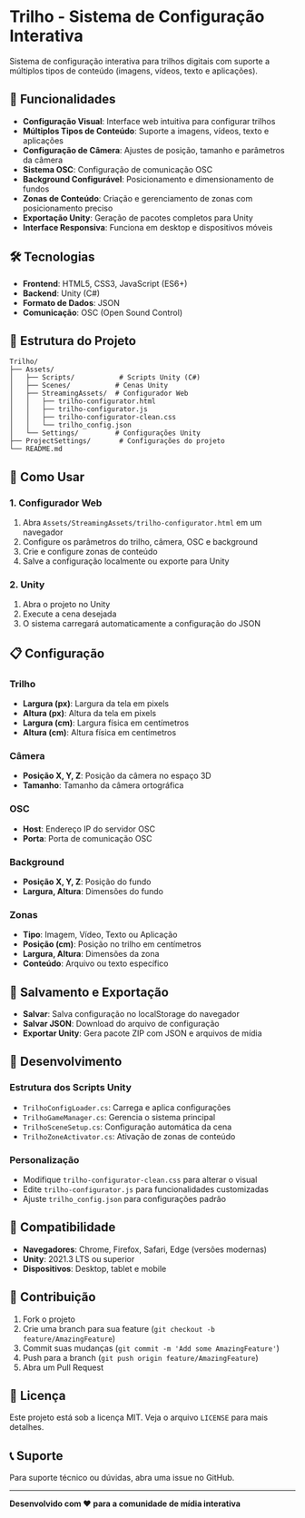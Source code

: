 # Trilho - Sistema de Configuração Interativa

Sistema de configuração interativa para trilhos digitais com suporte a múltiplos tipos de conteúdo (imagens, vídeos, texto e aplicações).

## 🚀 Funcionalidades

- **Configuração Visual**: Interface web intuitiva para configurar trilhos
- **Múltiplos Tipos de Conteúdo**: Suporte a imagens, vídeos, texto e aplicações
- **Configuração de Câmera**: Ajustes de posição, tamanho e parâmetros da câmera
- **Sistema OSC**: Configuração de comunicação OSC
- **Background Configurável**: Posicionamento e dimensionamento de fundos
- **Zonas de Conteúdo**: Criação e gerenciamento de zonas com posicionamento preciso
- **Exportação Unity**: Geração de pacotes completos para Unity
- **Interface Responsiva**: Funciona em desktop e dispositivos móveis

## 🛠️ Tecnologias

- **Frontend**: HTML5, CSS3, JavaScript (ES6+)
- **Backend**: Unity (C#)
- **Formato de Dados**: JSON
- **Comunicação**: OSC (Open Sound Control)

## 📁 Estrutura do Projeto

```
Trilho/
├── Assets/
│   ├── Scripts/           # Scripts Unity (C#)
│   ├── Scenes/           # Cenas Unity
│   ├── StreamingAssets/  # Configurador Web
│   │   ├── trilho-configurator.html
│   │   ├── trilho-configurator.js
│   │   ├── trilho-configurator-clean.css
│   │   └── trilho_config.json
│   └── Settings/         # Configurações Unity
├── ProjectSettings/       # Configurações do projeto
└── README.md
```

## 🚀 Como Usar

### 1. Configurador Web
1. Abra `Assets/StreamingAssets/trilho-configurator.html` em um navegador
2. Configure os parâmetros do trilho, câmera, OSC e background
3. Crie e configure zonas de conteúdo
4. Salve a configuração localmente ou exporte para Unity

### 2. Unity
1. Abra o projeto no Unity
2. Execute a cena desejada
3. O sistema carregará automaticamente a configuração do JSON

## 📋 Configuração

### Trilho
- **Largura (px)**: Largura da tela em pixels
- **Altura (px)**: Altura da tela em pixels
- **Largura (cm)**: Largura física em centímetros
- **Altura (cm)**: Altura física em centímetros

### Câmera
- **Posição X, Y, Z**: Posição da câmera no espaço 3D
- **Tamanho**: Tamanho da câmera ortográfica

### OSC
- **Host**: Endereço IP do servidor OSC
- **Porta**: Porta de comunicação OSC

### Background
- **Posição X, Y, Z**: Posição do fundo
- **Largura, Altura**: Dimensões do fundo

### Zonas
- **Tipo**: Imagem, Vídeo, Texto ou Aplicação
- **Posição (cm)**: Posição no trilho em centímetros
- **Largura, Altura**: Dimensões da zona
- **Conteúdo**: Arquivo ou texto específico

## 💾 Salvamento e Exportação

- **Salvar**: Salva configuração no localStorage do navegador
- **Salvar JSON**: Download do arquivo de configuração
- **Exportar Unity**: Gera pacote ZIP com JSON e arquivos de mídia

## 🔧 Desenvolvimento

### Estrutura dos Scripts Unity
- `TrilhoConfigLoader.cs`: Carrega e aplica configurações
- `TrilhoGameManager.cs`: Gerencia o sistema principal
- `TrilhoSceneSetup.cs`: Configuração automática da cena
- `TrilhoZoneActivator.cs`: Ativação de zonas de conteúdo

### Personalização
- Modifique `trilho-configurator-clean.css` para alterar o visual
- Edite `trilho-configurator.js` para funcionalidades customizadas
- Ajuste `trilho_config.json` para configurações padrão

## 📱 Compatibilidade

- **Navegadores**: Chrome, Firefox, Safari, Edge (versões modernas)
- **Unity**: 2021.3 LTS ou superior
- **Dispositivos**: Desktop, tablet e mobile

## 🤝 Contribuição

1. Fork o projeto
2. Crie uma branch para sua feature (`git checkout -b feature/AmazingFeature`)
3. Commit suas mudanças (`git commit -m 'Add some AmazingFeature'`)
4. Push para a branch (`git push origin feature/AmazingFeature`)
5. Abra um Pull Request

## 📄 Licença

Este projeto está sob a licença MIT. Veja o arquivo `LICENSE` para mais detalhes.

## 📞 Suporte

Para suporte técnico ou dúvidas, abra uma issue no GitHub.

---

**Desenvolvido com ❤️ para a comunidade de mídia interativa**

